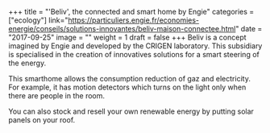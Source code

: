 +++
title = "'Beliv', the connected and smart home by Engie"
categories = ["ecology"]
link="https://particuliers.engie.fr/economies-energie/conseils/solutions-innovantes/beliv-maison-connectee.html"
date = "2017-09-25"
image = ""
weight = 1
draft = false
+++
Beliv is a concept imagined by Engie and developed by the CRIGEN laboratory. This subsidiary is specialised in the creation of innovatives solutions for a smart steering of the energy.

This smarthome allows the consumption reduction of gaz and electricity. For example, it has motion detectors which turns on the light only when there are people in the room. 

You can also stock and resell your own renewable energy by putting solar panels on your roof.

<!--stackedit_data:
eyJoaXN0b3J5IjpbOTcyNDU3MjA3XX0=
-->